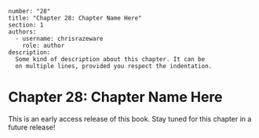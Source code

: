 ```metadata
number: "28"
title: "Chapter 28: Chapter Name Here"
section: 1
authors:
  - username: chrisrazeware
    role: author
description:
  Some kind of description about this chapter. It can be
  on multiple lines, provided you respect the indentation.
```

# Chapter 28: Chapter Name Here

This is an early access release of this book. Stay tuned for this chapter in a future release!